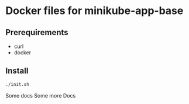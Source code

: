 



# Docker files for minikube-app-base

## Prerequirements

- curl
- docker

## Install

```bash
./init.sh
```

Some docs
Some more Docs
